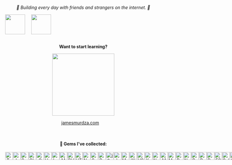 <span align=center>
  <h1 align="center">
  </h1>

*🗿 Building every day with friends and strangers on the internet. 🗿*
<div style="display: flex; flex-direction: row;">
    <a href="https://youtube.com/@jamesmurdza" style="margin-right: 20px;"><img src="https://img.icons8.com/color/96/000000/youtube-play.png" width="64"/></a>
    <a href="https://twitter.com/jamesmurdza" style="margin-right: 20px;"><img src="https://img.icons8.com/color/96/000000/twitter--v2.png" width="64"/></a>
</div>

<br />

  **Want to start learning?**
</span>

<a href="https://github.com/jamesmurdza/building-resources/"><img src="https://github.com/jamesmurdza/jamesmurdza/assets/33395784/86c3d1c8-ba1c-4bd8-81e0-35c90e7791ed" width="200" />
</a>

<a href="https://jamesmurdza.com" style="margin-right: 20px;">jamesmurdza.com</a>

<br />

#### 🔮 Gems I've collected:

<div style="display: flex;">
  <!-- Programming Languages -->
  <img src="https://cdn.jsdelivr.net/gh/devicons/devicon/icons/typescript/typescript-original.svg" alt="TypeScript" style="height:25px;" />
  <img src="https://cdn.jsdelivr.net/gh/devicons/devicon/icons/javascript/javascript-original.svg" alt="JavaScript" style="height:25px;" />
  <img src="https://cdn.jsdelivr.net/gh/devicons/devicon/icons/swift/swift-original.svg" alt="Swift" style="height:25px;" />
  <img src="https://cdn.jsdelivr.net/gh/devicons/devicon/icons/objectivec/objectivec-plain.svg" alt="Objective-C" style="height:25px;" />
  <img src="https://cdn.jsdelivr.net/gh/devicons/devicon/icons/c/c-original.svg" alt="C" style="height:25px;" />
  <img src="https://cdn.jsdelivr.net/gh/devicons/devicon/icons/haskell/haskell-original.svg" alt="Haskell" style="height:25px;" />
  <img src="https://cdn.jsdelivr.net/gh/devicons/devicon/icons/lua/lua-original.svg" alt="Lua" style="height:25px;" />
  <img src="https://cdn.jsdelivr.net/gh/devicons/devicon/icons/matlab/matlab-original.svg" alt="MATLAB" style="height:25px;" />
  <img src="https://cdn.jsdelivr.net/gh/devicons/devicon/icons/php/php-original.svg" alt="PHP" style="height:25px;" />

  <!-- Frontend and Web Technologies -->
  <img src="https://cdn.jsdelivr.net/gh/devicons/devicon/icons/html5/html5-original.svg" alt="HTML5" style="height:25px;" />
  <img src="https://cdn.jsdelivr.net/gh/devicons/devicon/icons/nextjs/nextjs-original.svg" alt="Next.js" style="height:25px;" />
  <img src="https://cdn.jsdelivr.net/gh/devicons/devicon/icons/svelte/svelte-original.svg" alt="Svelte" style="height:25px;" />
  <img src="https://cdn.jsdelivr.net/gh/devicons/devicon/icons/react/react-original.svg" alt="React" style="height:25px;" />
  <img src="https://cdn.jsdelivr.net/gh/devicons/devicon/icons/jquery/jquery-original.svg" alt="jQuery" style="height:25px;" />
  <img src="https://cdn.jsdelivr.net/gh/devicons/devicon/icons/jupyter/jupyter-original.svg" alt="Jupyter" style="height:25px;" />
  <img src="https://cdn.jsdelivr.net/gh/devicons/devicon/icons/markdown/markdown-original.svg" alt="Markdown" style="height:25px;" />
  <img src="https://cdn.jsdelivr.net/gh/devicons/devicon/icons/webflow/webflow-original.svg" alt="Webflow" style="height:25px;" />
  <img src="https://cdn.jsdelivr.net/gh/devicons/devicon/icons/vscode/vscode-original.svg" alt="VSCode" style="height:25px;" />
  <img src="https://cdn.jsdelivr.net/gh/devicons/devicon/icons/xcode/xcode-original.svg" alt="Xcode" style="height:25px;" />

  <!-- Backend and Server-side Technologies -->
  <img src="https://cdn.jsdelivr.net/gh/devicons/devicon/icons/nodejs/nodejs-original.svg" alt="Node.js" style="height:25px;" />

  <!-- Database and Data-related Technologies -->
  <img src="https://cdn.jsdelivr.net/gh/devicons/devicon/icons/mongodb/mongodb-original.svg" alt="MongoDB" style="height:25px;" />
  <img src="https://cdn.jsdelivr.net/gh/devicons/devicon/icons/mysql/mysql-original.svg" alt="MySQL" style="height:25px;" />
  <img src="https://cdn.jsdelivr.net/gh/devicons/devicon/icons/postgresql/postgresql-original.svg" alt="PostgreSQL" style="height:25px;" />
  <img src="https://cdn.jsdelivr.net/gh/devicons/devicon/icons/numpy/numpy-original.svg" alt="NumPy" style="height:25px;" />
  <img src="https://cdn.jsdelivr.net/gh/devicons/devicon/icons/pandas/pandas-original.svg" alt="Pandas" style="height:25px;" />

  <!-- Tools and Utilities -->
  <img src="https://cdn.jsdelivr.net/gh/devicons/devicon/icons/bash/bash-original.svg" alt="Bash" style="height:25px;" />
  <img src="https://cdn.jsdelivr.net/gh/devicons/devicon/icons/docker/docker-original.svg" alt="Docker" style="height:25px;" />
  <img src="https://cdn.jsdelivr.net/gh/devicons/devicon/icons/eslint/eslint-original.svg" alt="ESLint" style="height:25px;" />
  <img src="https://cdn.jsdelivr.net/gh/devicons/devicon/icons/selenium/selenium-original.svg" alt="Selenium" style="height:25px;" />
  <img src="https://cdn.jsdelivr.net/gh/devicons/devicon/icons/git/git-original.svg" alt="Git" style="height:25px;" />
  <img src="https://cdn.jsdelivr.net/gh/devicons/devicon/icons/ifttt/ifttt-original.svg" alt="IFTTT" style="height:25px;" />
  <img src="https://cdn.jsdelivr.net/gh/devicons/devicon/icons/graphql/graphql-plain.svg" alt="GraphQL" style="height:25px;" />
</div>
